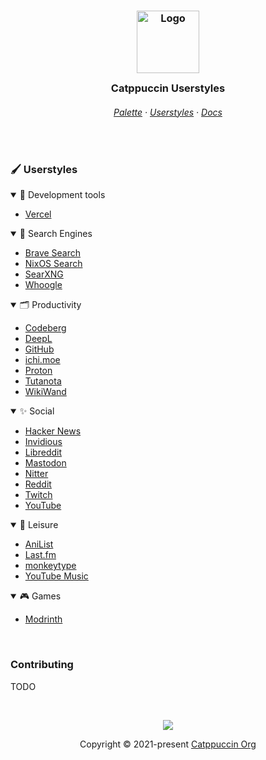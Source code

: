 <h3 align="center">
	<img src="https://raw.githubusercontent.com/catppuccin/catppuccin/main/assets/logos/exports/1544x1544_circle.png" width="100" alt="Logo"/><br/>
	<img src="https://raw.githubusercontent.com/catppuccin/catppuccin/main/assets/misc/transparent.png" height="30" width="0px"/>
	Catppuccin Userstyles
	<img src="https://raw.githubusercontent.com/catppuccin/catppuccin/main/assets/misc/transparent.png" height="30" width="0px"/>
</h3>

<h6 align="center">
  <a href="https://github.com/catppuccin-rfc/userstyles#-palette">Palette</a>
  ·
  <a href="https://github.com/catppuccin-rfc/userstyles#-userstyles">Userstyles</a>
  ·
  <a href="https://github.com/catppuccin-rfc/userstyles/tree/main/docs">Docs</a>
</h6>

&nbsp;

### 🖌 Userstyles

<!-- AUTOGEN:USERSTYLES START -->
<!-- the following section is auto-generated, do not edit -->
<details open>
<summary>💭 Development tools</summary>

- [Vercel](https://github.com/catppuccin-rfc/userstyles/tree/main/styles/vercel)

</details>
<details open>
<summary>🔎 Search Engines</summary>

- [Brave Search](https://github.com/catppuccin-rfc/userstyles/tree/main/styles/brave-search)
- [NixOS Search](https://github.com/catppuccin-rfc/userstyles/tree/main/styles/nixos-search)
- [SearXNG](https://github.com/catppuccin-rfc/userstyles/tree/main/styles/SearXNG)
- [Whoogle](https://github.com/catppuccin-rfc/userstyles/tree/main/styles/whoogle)

</details>
<details open>
<summary>🗂️ Productivity</summary>

- [Codeberg](https://github.com/catppuccin-rfc/userstyles/tree/main/styles/codeberg)
- [DeepL](https://github.com/catppuccin-rfc/userstyles/tree/main/styles/deepl)
- [GitHub](https://github.com/catppuccin-rfc/userstyles/tree/main/styles/github)
- [ichi.moe](https://github.com/catppuccin-rfc/userstyles/tree/main/styles/ichi.moe)
- [Proton](https://github.com/catppuccin-rfc/userstyles/tree/main/styles/proton)
- [Tutanota](https://github.com/catppuccin-rfc/userstyles/tree/main/styles/tutanota)
- [WikiWand](https://github.com/catppuccin-rfc/userstyles/tree/main/styles/wikiwand)

</details>
<details open>
<summary>✨ Social</summary>

- [Hacker News](https://github.com/catppuccin-rfc/userstyles/tree/main/styles/hacker-news)
- [Invidious](https://github.com/catppuccin-rfc/userstyles/tree/main/styles/invidious)
- [Libreddit](https://github.com/catppuccin-rfc/userstyles/tree/main/styles/libreddit)
- [Mastodon](https://github.com/catppuccin-rfc/userstyles/tree/main/styles/mastodon)
- [Nitter](https://github.com/catppuccin-rfc/userstyles/tree/main/styles/nitter)
- [Reddit](https://github.com/catppuccin-rfc/userstyles/tree/main/styles/reddit)
- [Twitch](https://github.com/catppuccin-rfc/userstyles/tree/main/styles/twitch)
- [YouTube](https://github.com/catppuccin-rfc/userstyles/tree/main/styles/youtube)

</details>
<details open>
<summary>🌈 Leisure</summary>

- [AniList](https://github.com/catppuccin-rfc/userstyles/tree/main/styles/anilist)
- [Last.fm](https://github.com/catppuccin-rfc/userstyles/tree/main/styles/lastfm)
- [monkeytype](https://github.com/catppuccin-rfc/userstyles/tree/main/styles/monkeytype)
- [YouTube Music](https://github.com/catppuccin-rfc/userstyles/tree/main/styles/youtubemusic)

</details>
<details open>
<summary>🎮 Games</summary>

- [Modrinth](https://github.com/catppuccin-rfc/userstyles/tree/main/styles/modrinth)

</details>
<!-- AUTOGEN:USERSTYLES END -->

&nbsp;

### Contributing

TODO

&nbsp;

<p align="center"><img src="https://raw.githubusercontent.com/catppuccin/catppuccin/main/assets/footers/gray0_ctp_on_line.svg?sanitize=true" /></p>
<p align="center">Copyright &copy; 2021-present <a href="https://github.com/catppuccin" target="_blank">Catppuccin Org</a>
